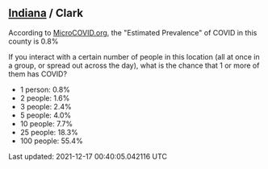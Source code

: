 
## [Indiana](/united-states/indiana) / Clark

According to [MicroCOVID.org](http://microcovid.org),
the "Estimated Prevalence" of COVID in this county is 0.8%

If you interact with a certain number of people in this location
(all at once in a group, or spread out across the day), what is the chance that
1 or more of them has COVID?

- 1 person: 0.8%
- 2 people: 1.6%
- 3 people: 2.4%
- 5 people: 4.0%
- 10 people: 7.7%
- 25 people: 18.3%
- 100 people: 55.4%

Last updated: 2021-12-17 00:40:05.042116 UTC
